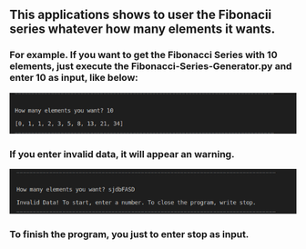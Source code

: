 ## This applications shows to user the Fibonacii series whatever how many elements it wants.
### For example. If you want to get the Fibonacci Series with 10 elements, just execute the Fibonacci-Series-Generator.py and enter 10 as input, like below:

<img src="https://github.com/jgmarquesm/Python/blob/main/Fibonacci%20Series/img/10-elements-example.png" alt="10 elements example">

### If you enter invalid data, it will appear an warning.

<img src="https://github.com/jgmarquesm/Python/blob/main/Fibonacci%20Series/img/Invalid-data-example.png" alt="10 elements example">

### To finish the program, you just to enter stop as input.



